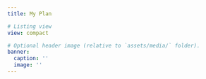 ```yaml
---
title: My Plan

# Listing view
view: compact

# Optional header image (relative to `assets/media/` folder).
banner:
  caption: ''
  image: ''
---
```


